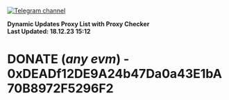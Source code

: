 [![Telegram channel](https://img.shields.io/endpoint?url=https://runkit.io/damiankrawczyk/telegram-badge/branches/master?url=https://t.me/n4z4v0d)](https://t.me/n4z4v0d) 

**Dynamic Updates Proxy List with Proxy Checker**  
**Last Updated: 18.12.23 15:12**

# DONATE (_any evm_) - 0xDEADf12DE9A24b47Da0a43E1bA70B8972F5296F2
